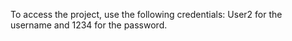 To access the project, use the following credentials: User2 for the username and 1234 for the password.
